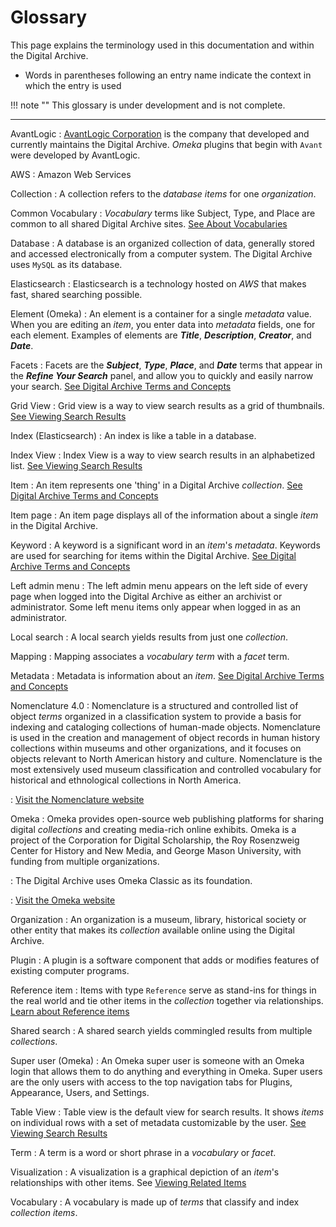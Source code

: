 # Glossary

This page explains the terminology used in this documentation and within the
Digital Archive.

-   Words in parentheses following an entry name indicate the context in which the entry is used

!!! note ""
    This glossary is under development and is not complete.

---

AvantLogic
:   [AvantLogic Corporation](http://avantlogic.com/) is the company that developed and currently maintains the
Digital Archive. *Omeka* plugins that begin with `Avant` were developed by AvantLogic.

AWS
:   Amazon Web Services

Collection
:   A collection refers to the *database* *items* for one *organization*.

Common Vocabulary
:   *Vocabulary* terms like Subject, Type, and Place are common to all shared Digital Archive sites. [See About Vocabularies](/archivist/vocabularies/)

Database
:   A database is an organized collection of data, generally stored and accessed electronically from a computer system.
The Digital Archive uses `MySQL` as its database.

Elasticsearch
:   Elasticsearch is a technology hosted on *AWS* that makes fast, shared searching possible.

Element (Omeka)
:   An element is a container for a single *metadata* value. When you are editing an *item*, you enter data into
*metadata* fields, one for each element. Examples of elements are **_Title_**, **_Description_**, **_Creator_**, and **_Date_**.

Facets
:   Facets are the **_Subject_**, __*Type*__, **_Place_**, and **_Date_**
    terms that appear in the **_Refine Your Search_** panel, and allow you to 
    quickly and easily narrow your search.
    [See Digital Archive Terms and Concepts](/)

Grid View
:   Grid view is a way to view search results as a grid of thumbnails. [See Viewing Search Results](/user/viewing-search-results/#grid-view)

Index (Elasticsearch)
:   An index is like a table in a database. 

Index View
:   Index View is a way to view search results in an alphabetized list. [See Viewing Search Results](/user/viewing-search-results/#index-view)

Item
:   An item represents one 'thing' in a Digital Archive *collection*.
    [See Digital Archive Terms and Concepts](/)

Item page
:   An item page displays all of the information about a single *item* in the Digital Archive.

Keyword
:   A keyword is a significant word in an *item*'s *metadata*. Keywords are used for
 searching for items within the Digital Archive.
    [See Digital Archive Terms and Concepts](/)

Left admin menu
:   The left admin menu appears on the left side of every page when logged into the Digital Archive as either
an archivist or administrator. Some left menu items only appear when logged in as an
administrator.

Local search
:   A local search yields results from just one *collection*.

Mapping
:   Mapping associates a *vocabulary* *term* with a *facet* term.

Metadata
:   Metadata is information about an *item*.
    [See Digital Archive Terms and Concepts](/)

Nomenclature 4.0
:   Nomenclature is a structured and controlled list of object *terms* organized in a classification system to provide
a basis for indexing and cataloging collections of human-made objects. Nomenclature is used in the creation
and management of object records in human history collections within museums and other organizations, and it
focuses on objects relevant to North American history and culture. Nomenclature is the most extensively used
museum classification and controlled vocabulary for historical and ethnological collections in North America.

:   [Visit the Nomenclature website](https://www.nomenclature.info/apropos-about.app?lang=en)

Omeka
:   Omeka provides open-source web publishing platforms for sharing digital *collections* and creating
    media-rich online exhibits. Omeka is a project of the Corporation for Digital Scholarship, the
    Roy Rosenzweig Center for History and New Media, and George Mason University, with funding from multiple organizations.

:   The Digital Archive uses Omeka Classic as its foundation.

:   [Visit the Omeka website](https://omeka.org/)

Organization
:   An organization is a museum, library, historical society or other entity that makes its *collection* available
online using the Digital Archive.

Plugin
:   A plugin is a software component that adds or modifies features of existing computer programs.

Reference item
:   Items with type `Reference` serve as stand-ins for things in the real world and tie other items in the *collection*
    together via relationships. [Learn about Reference items](/relationships/reference-items/)

Shared search
:   A shared search yields commingled results from multiple *collections*.

Super user (Omeka)
:   An Omeka super user is someone with an Omeka login that allows them to do anything and everything in Omeka. Super users are the only users with access to the top navigation tabs for Plugins, Appearance, Users, and Settings.

Table View
:   Table view is the default view for search results. It shows *items* on individual rows 
with a set of metadata customizable by the 
user. [See Viewing Search Results](/user/viewing-search-results/#table-view)

Term
:   A term is a word or short phrase in a *vocabulary* or *facet*.

Visualization
:   A visualization is a graphical depiction of an *item*'s relationships with other items. See [Viewing Related Items](/user/viewing-related-items/)

Vocabulary
:   A vocabulary is made up of *terms* that classify and index *collection* *items*.

